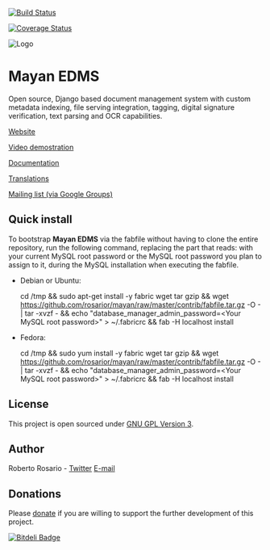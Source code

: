 [![Build Status](https://travis-ci.org/mayan-edms/mayan-edms.svg?branch=master)](https://travis-ci.org/mayan-edms/mayan-edms)

[![Coverage Status](https://coveralls.io/repos/mayan-edms/mayan-edms/badge.png?branch=master)](https://coveralls.io/r/mayan-edms/mayan-edms?branch=master)

![Logo](https://github.com/rosarior/mayan/raw/master/docs/_static/mayan_logo_landscape_black.jpg)

Mayan EDMS
==========

Open source, Django based document management system with custom metadata
indexing, file serving integration, tagging, digital signature verification,
text parsing and OCR capabilities.

[Website](http://www.mayan-edms.com)

[Video demostration](http://bit.ly/pADNXv)

[Documentation](http://readthedocs.org/docs/mayan/en/latest/)

[Translations](https://www.transifex.net/projects/p/mayan-edms/)

[Mailing list (via Google Groups)](http://groups.google.com/group/mayan-edms)


Quick install
-------------
To bootstrap **Mayan EDMS** via the fabfile without having to clone the
entire repository, run the following command, replacing the part that
reads: <Your MySQL root password> with your current MySQL root password
or the MySQL root password you plan to assign to it, during the MySQL
installation when executing the fabfile.

- Debian or Ubuntu:

    cd /tmp && sudo apt-get install -y fabric wget tar gzip && wget https://github.com/rosarior/mayan/raw/master/contrib/fabfile.tar.gz -O - | tar -xvzf - && echo "database_manager_admin_password=&lt;Your MySQL root password&gt;" > ~/.fabricrc && fab -H localhost install

- Fedora:

    cd /tmp && sudo yum install -y fabric wget tar gzip && wget https://github.com/rosarior/mayan/raw/master/contrib/fabfile.tar.gz -O - | tar -xvzf - && echo "database_manager_admin_password=&lt;Your MySQL root password&gt;" > ~/.fabricrc && fab -H localhost install


License
-------
This project is open sourced under [GNU GPL Version 3](http://www.gnu.org/licenses/gpl-3.0.html).


Author
------
Roberto Rosario - [Twitter](http://twitter.com/#siloraptor) [E-mail](mailto://roberto.rosario@mayan-edms.com)


Donations
---------
Please [donate](https://www.paypal.com/cgi-bin/webscr?cmd=_s-xclick&hosted_button_id=W6LMMZHTNUJ6L) if you are willing to support the further development of this project.



[![Bitdeli Badge](https://d2weczhvl823v0.cloudfront.net/rosarior/mayan/trend.png)](https://bitdeli.com/free "Bitdeli Badge")

